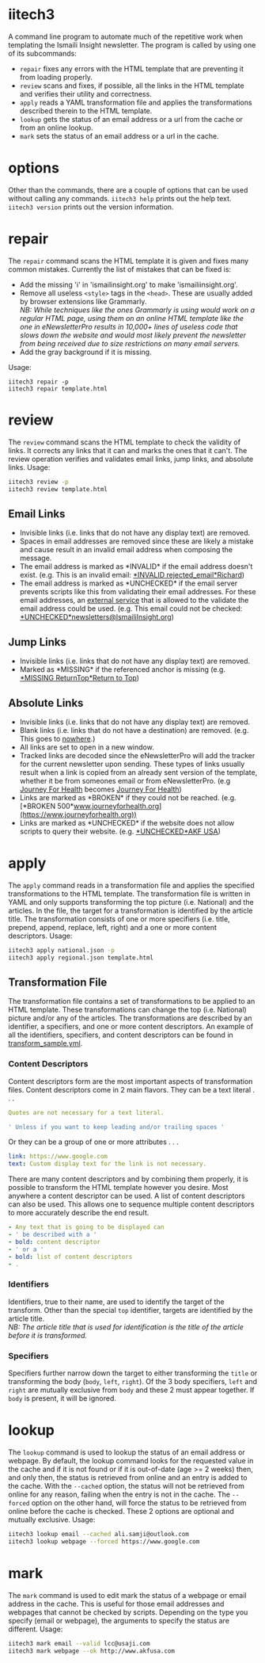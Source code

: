 # iitech3
A command line program to automate much of the repetitive work when templating the Ismaili Insight newsletter. The program is called by using one of its subcommands:

- `repair` fixes any errors with the HTML template that are preventing it from loading properly.
- `review` scans and fixes, if possible, all the links in the HTML template and verifies their utility and correctness.
- `apply` reads a YAML transformation file and applies the transformations described therein to the HTML template.
- `lookup` gets the status of an email address or a url from the cache or from an online lookup.
- `mark` sets the status of an email address or a url in the cache.

# options
Other than the commands, there are a couple of options that can be used without calling any commands. `iitech3 help` prints out the help text. `iitech3 version` prints out the version information.

# repair
The `repair` command scans the HTML template it is given and fixes many common mistakes. Currently the list of mistakes that can be fixed is:

- Add the missing 'i' in 'ismailinsight.org' to make 'ismailiinsight.org'.
- Remove all useless `<style>` tags in the `<head>`. These are usually added by browser extensions like Grammarly.  
  *NB: While techniques like the ones Grammarly is using would work on a regular HTML page, using them on an online HTML template like the one in eNewsletterPro results in 10,000+ lines of useless code that slows down the website and would most likely prevent the newsletter from being received due to size restrictions on many email servers.*
- Add the gray background if it is missing.

Usage:
```
iitech3 repair -p
iitech3 repair template.html
```

# review
The `review` command scans the HTML template to check the validity of links. It corrects any links that it can and marks the ones that it can't. The review operation verifies and validates email links, jump links, and absolute links.
Usage:
```bash
iitech3 review -p
iitech3 review template.html
```

## Email Links
- Invisible links (i.e. links that do not have any display text) are removed.
- Spaces in email addresses are removed since these are likely a mistake and cause result in an invalid email address when composing the message.
- The email address is marked as \*INVALID* if the email address doesn't exist. (e.g. This is an invalid email: [\*INVALID rejected_email*Richard](mailto:richard@quickemailverification.com))
- The email address is marked as \*UNCHECKED* if the email server prevents scripts like this from validating their email addresses. For these email addresses, an [external service](http://verify-email.org/) that is allowed to the validate the email address could be used. (e.g. This email could not be checked: [\*UNCHECKED*newsletters@IsmailiInsight.org](mailto:newsletters@IsmailiInsight.org))

## Jump Links
- Invisible links (i.e. links that do not have any display text) are removed.
- Marked as \*MISSING* if the referenced anchor is missing (e.g. [\*MISSING ReturnTop*Return to Top](#ReturnTop))

## Absolute Links
- Invisible links (i.e. links that do not have any display text) are removed.
- Blank links (i.e. links that do not have a destination) are removed. (e.g. This goes to [nowhere]( ).)
- All links are set to open in a new window.
- Tracked links are decoded since the eNewsletterPro will add the tracker for the current newsletter upon sending. These types of links usually result when a link is copied from an already sent version of the template, whether it be from someones email or from eNewsletterPro. (e.g [Journey For Health](http://www.ismailiinsight.org/enewsletterpro/t.aspx?url=https%3A%2F%2Fjourneyforhealth.org) becomes [Journey For Health](https://journeyforhealth.org))
- Links are marked as \*BROKEN* if they could not be reached. (e.g. [\*BROKEN 500*www.journeyforhealth.org](https://www.journeyforhealth.org))
- Links are marked as \*UNCHECKED* if the website does not allow scripts to query their website. (e.g. [\*UNCHECKED*AKF USA](http://www.akfusa.org/about-us/))

# apply
The `apply` command reads in a transformation file and applies the specified transformations to the HTML template. The transformation file is written in YAML and only supports transforming the top picture (i.e. National) and the articles.
In the file, the target for a transformation is identified by the article title. The transformation consists of one or more specifiers (i.e. title, prepend, append, replace, left, right) and a one or more content descriptors.
Usage:
```bash
iitech3 apply national.json -p
iitech3 apply regional.json template.html
```

## Transformation File
The transformation file contains a set of transformations to be applied to an HTML template. These transformations can change the top (i.e. National) picture and/or any of the articles. The transformations are described by an identifier, a specifiers, and one or more content descriptors. An example of all the identifiers, specifiers, and content descriptors can be found in [transform_sample.yml](transform_sample.yml).

### Content Descriptors
Content descriptors form are the most important aspects of transformation files. Content descriptors come in 2 main flavors. They can be a text literal . . .
```yaml
Quotes are not necessary for a text literal.
```
```yaml
' Unless if you want to keep leading and/or trailing spaces '
```
Or they can be a group of one or more attributes . . .
```yaml
link: https://www.google.com
text: Custom display text for the link is not necessary.
```
There are many content descriptors and by combining them properly, it is possible to transform the HTML template however you desire. Most anywhere a content descriptor can be used. A list of content descriptors can also be used. This allows one to sequence multiple content descriptors to more accurately describe the end result.
```yaml
- Any text that is going to be displayed can
- ' be described with a '
- bold: content descriptor
- ' or a '
- bold: list of content descriptors
- .
```

### Identifiers
Identifiers, true to their name, are used to identify the target of the transform. Other than the special `top` identifier, targets are identified by the article title.  
*NB: The article title that is used for identification is the title of the article before it is transformed.*

### Specifiers
Specifiers further narrow down the target to either transforming the `title` or transforming the body (`body`, `left`, `right`). Of the 3 body specifiers, `left` and `right` are mutually exclusive from `body` and these 2 must appear together. If `body` is present, it will be ignored.

# lookup
The `lookup` command is used to lookup the status of an email address or webpage. By default, the lookup command looks for the requested value in the cache and if it is not found or if it is out-of-date (age >= 2 weeks) then, and only then, the status is retrieved from online and an entry is added to the cache.
With the `--cached` option, the status will not be retrieved from online for any reason, failing when the entry is not in the cache. The `--forced` option on the other hand, will force the status to be retrieved from online before the cache is checked. These 2 options are optional and mutually exclusive.
Usage:
```bash
iitech3 lookup email --cached ali.samji@outlook.com
iitech3 lookup webpage --forced https://www.google.com
```

# mark
The `mark` command is used to edit mark the status of a webpage or email address in the cache. This is useful for those email addresses and webpages that cannot be checked by scripts. Depending on the type you specify (email or webpage), the arguments to specify the status are different.
Usage:
```bash
iitech3 mark email --valid lcc@usaji.com
iitech3 mark webpage --ok http://www.akfusa.com
```
